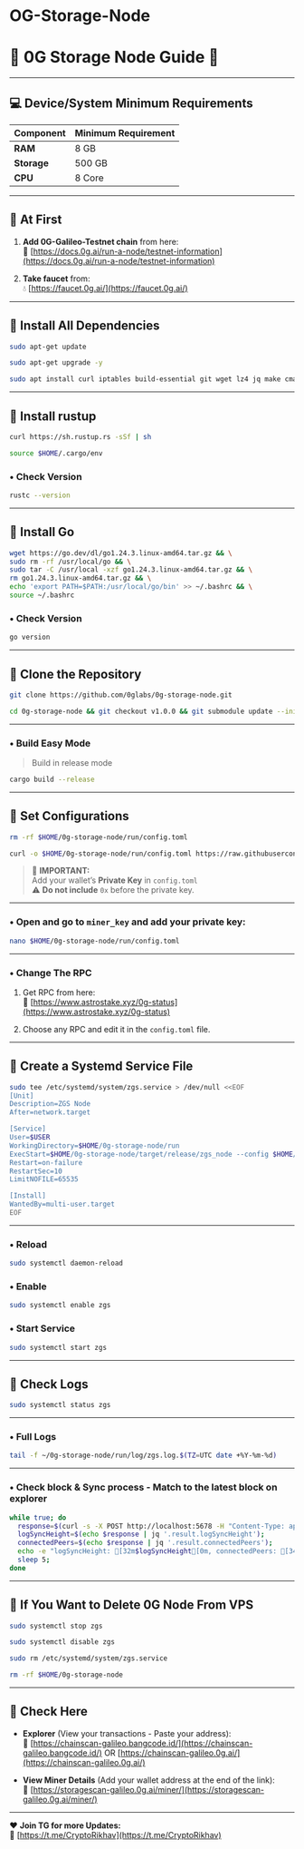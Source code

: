 # OG-Storage-Node
# 🛑 0G Storage Node Guide 🛑

---

## 💻 Device/System Minimum Requirements

| Component   | Minimum Requirement |
|-------------|---------------------|
| **RAM**     | 8 GB                |
| **Storage** | 500 GB              |
| **CPU**     | 8 Core              |

---

## 🛑 At First

1. **Add 0G-Galileo-Testnet chain** from here:  
   🔗 [https://docs.0g.ai/run-a-node/testnet-information](https://docs.0g.ai/run-a-node/testnet-information)

2. **Take faucet** from:  
   💧 [https://faucet.0g.ai/](https://faucet.0g.ai/)

---

## 🛑 Install All Dependencies

```bash
sudo apt-get update
```

```bash
sudo apt-get upgrade -y
```

```bash
sudo apt install curl iptables build-essential git wget lz4 jq make cmake gcc nano automake autoconf tmux htop nvme-cli libgbm1 pkg-config libssl-dev libleveldb-dev tar clang bsdmainutils ncdu unzip libleveldb-dev screen ufw -y
```

---

## 🛑 Install rustup

```bash
curl https://sh.rustup.rs -sSf | sh
```

```bash
source $HOME/.cargo/env
```

### • Check Version

```bash
rustc --version
```

---

## 🛑 Install Go

```bash
wget https://go.dev/dl/go1.24.3.linux-amd64.tar.gz && \
sudo rm -rf /usr/local/go && \
sudo tar -C /usr/local -xzf go1.24.3.linux-amd64.tar.gz && \
rm go1.24.3.linux-amd64.tar.gz && \
echo 'export PATH=$PATH:/usr/local/go/bin' >> ~/.bashrc && \
source ~/.bashrc
```

### • Check Version

```bash
go version
```

---

## 🛑 Clone the Repository

```bash
git clone https://github.com/0glabs/0g-storage-node.git
```

```bash
cd 0g-storage-node && git checkout v1.0.0 && git submodule update --init
```

---

### • Build Easy Mode

> Build in release mode

```bash
cargo build --release
```

---

## 🛑 Set Configurations

```bash
rm -rf $HOME/0g-storage-node/run/config.toml
```

```bash
curl -o $HOME/0g-storage-node/run/config.toml https://raw.githubusercontent.com/Mayankgg01/0G-Storage-Node-Guide/main/config.toml
```

> 📝 **IMPORTANT:**  
> Add your wallet’s **Private Key** in `config.toml`  
> ⚠️ **Do not include** `0x` before the private key.

---

### • Open and go to `miner_key` and add your private key:

```bash
nano $HOME/0g-storage-node/run/config.toml
```

---

### • Change The RPC

1. Get RPC from here:  
   🔗 [https://www.astrostake.xyz/0g-status](https://www.astrostake.xyz/0g-status)

2. Choose any RPC and edit it in the `config.toml` file.

---

## 🛑 Create a Systemd Service File

```bash
sudo tee /etc/systemd/system/zgs.service > /dev/null <<EOF
[Unit]
Description=ZGS Node
After=network.target

[Service]
User=$USER
WorkingDirectory=$HOME/0g-storage-node/run
ExecStart=$HOME/0g-storage-node/target/release/zgs_node --config $HOME/0g-storage-node/run/config.toml
Restart=on-failure
RestartSec=10
LimitNOFILE=65535

[Install]
WantedBy=multi-user.target
EOF
```

---

### • Reload

```bash
sudo systemctl daemon-reload
```

### • Enable

```bash
sudo systemctl enable zgs
```

### • Start Service

```bash
sudo systemctl start zgs
```

---

## 🛑 Check Logs

```bash
sudo systemctl status zgs
```

---

### • Full Logs

```bash
tail -f ~/0g-storage-node/run/log/zgs.log.$(TZ=UTC date +%Y-%m-%d)
```

---

### • Check block & Sync process - Match to the latest block on explorer

```bash
while true; do
  response=$(curl -s -X POST http://localhost:5678 -H "Content-Type: application/json" -d '{"jsonrpc":"2.0","method":"zgs_getStatus","params":[],"id":1}');
  logSyncHeight=$(echo $response | jq '.result.logSyncHeight');
  connectedPeers=$(echo $response | jq '.result.connectedPeers');
  echo -e "logSyncHeight: [32m$logSyncHeight[0m, connectedPeers: [34m$connectedPeers[0m";
  sleep 5;
done
```

---

## 🛑 If You Want to Delete 0G Node From VPS

```bash
sudo systemctl stop zgs
```

```bash
sudo systemctl disable zgs
```

```bash
sudo rm /etc/systemd/system/zgs.service
```

```bash
rm -rf $HOME/0g-storage-node
```

---

## 🛑 Check Here

- **Explorer** (View your transactions - Paste your address):  
  🔗 [https://chainscan-galileo.bangcode.id/](https://chainscan-galileo.bangcode.id/) OR [https://chainscan-galileo.0g.ai/](https://chainscan-galileo.0g.ai/)

- **View Miner Details** (Add your wallet address at the end of the link):  
  🔗 [https://storagescan-galileo.0g.ai/miner/](https://storagescan-galileo.0g.ai/miner/)

---

❤️ **Join TG for more Updates:**  
🔗 [https://t.me/CryptoRikhav](https://t.me/CryptoRikhav)

